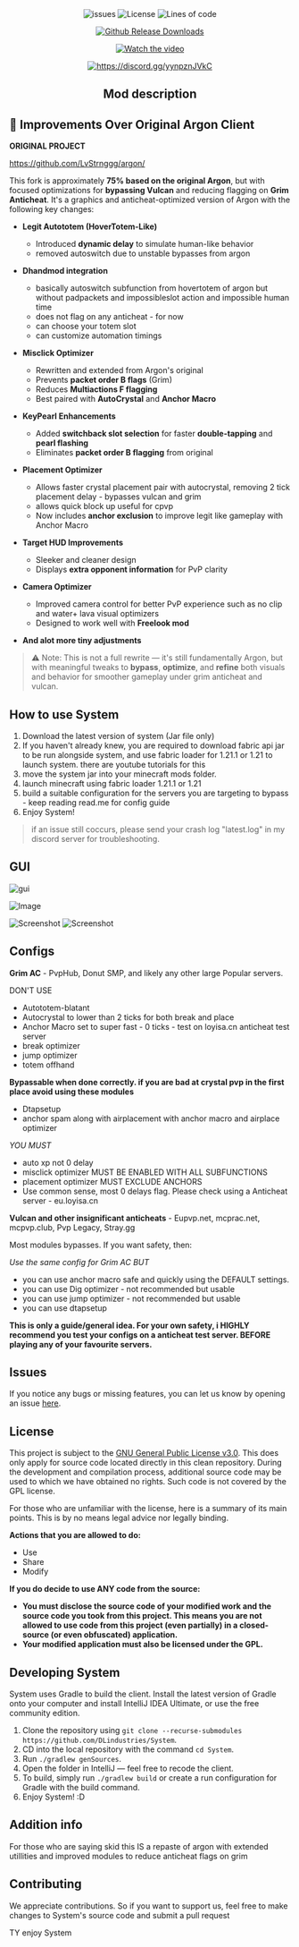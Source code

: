<div align="center">
    <img src="https://img.shields.io/github/issues/DLindustries/System?style=flat" alt="issues">
    <img src="https://img.shields.io/badge/license-GPLV3-green" alt="License">
    <img src="https://tokei.rs/b1/github/DLindustries/System?category=code&style=flat" alt="Lines of code">
</p>

[![Github Release Downloads](https://img.shields.io/github/downloads/DLindustries/System/total?label=Github%20Release%20Downloads&style=flat-square)](https://github.com/DLindustries/System/releases)



[![Watch the video](https://img.youtube.com/vi/59nsohCazPo/0.jpg)](https://www.youtube.com/watch?v=59nsohCazPo)


<a href="https://discord.gg/yynpznJVkC"><img src="https://invidget.switchblade.xyz/yynpznJVkC" alt="https://discord.gg/yynpznJVkC"/></a><br>

## Mod description

</div>

## 🔧 Improvements Over Original Argon Client

**ORIGINAL PROJECT**

https://github.com/LvStrnggg/argon/


This fork is approximately **75% based on the original Argon**, but with focused optimizations for **bypassing Vulcan** and reducing flagging on **Grim Anticheat**. It's a graphics and anticheat-optimized version of Argon with the following key changes:

- **Legit Autototem (HoverTotem-Like)**
    - Introduced **dynamic delay** to simulate human-like behavior
    - removed autoswitch due to unstable bypasses from argon

- **Dhandmod integration**
    - basically autoswitch subfunction from hovertotem of argon but without padpackets and impossibleslot action and impossible human time
    - does not flag on any anticheat - for now
    - can choose your totem slot
    - can customize automation timings

- **Misclick Optimizer**
    - Rewritten and extended from Argon's original
    - Prevents **packet order B flags** (Grim)
    - Reduces **Multiactions F flagging**
    - Best paired with **AutoCrystal** and **Anchor Macro**

- **KeyPearl Enhancements**
    - Added **switchback slot selection** for faster **double-tapping** and **pearl flashing**
    - Eliminates **packet order B flagging** from original

- **Placement Optimizer**
    - Allows faster crystal placement pair with autocrystal, removing 2 tick placement delay - bypasses vulcan and grim
    - allows quick block up useful for cpvp
    - Now includes **anchor exclusion** to improve legit like gameplay with Anchor Macro

- **Target HUD Improvements**
    - Sleeker and cleaner design
    - Displays **extra opponent information** for PvP clarity

- **Camera Optimizer**
    - Improved camera control for better PvP experience such as no clip and water+ lava visual optimizers
    - Designed to work well with **Freelook mod**

- **And alot more tiny adjustments**
> ⚠️ Note: This is not a full rewrite — it's still fundamentally Argon, but with meaningful tweaks to **bypass**, **optimize**, and **refine** both visuals and behavior for smoother gameplay under grim anticheat and vulcan.





## How to use System

1. Download the latest version of system (Jar file only)
2. If you haven't already knew, you are required to download fabric api jar to be run alongside system, and use fabric loader for 1.21.1 or 1.21 to launch system. there are youtube tutorials for this
3. move the system jar into your minecraft mods folder.
4. launch minecraft using fabric loader 1.21.1 or 1.21
5. build a suitable configuration for the servers you are targeting to bypass - keep reading read.me for config guide
6. Enjoy System!

> if an issue still coccurs, please send your crash log "latest.log" in my discord server for troubleshooting.


## GUI


![gui](https://github.com/user-attachments/assets/105ce9a6-8dfd-446d-9b79-277b9ec9e015)

![Image](https://github.com/user-attachments/assets/81a349a4-01f3-43d8-8728-928a8af3e916)

![Screenshot ](https://github.com/user-attachments/assets/23832c9f-33e0-438f-86b9-a5bc885b9ee2)
![Screenshot ](https://github.com/user-attachments/assets/b5747333-413d-40ad-b40c-35d272b5d9b6)


## Configs

**Grim AC** - PvpHub, Donut SMP, and likely any other large Popular servers.

DON'T USE
- Autototem-blatant
- Autocrystal to lower than 2 ticks for both break and place
- Anchor Macro set to super fast - 0 ticks - test on loyisa.cn anticheat test server
- break optimizer
- jump optimizer
- totem offhand

**Bypassable when done correctly. if you are bad at crystal pvp in the first place avoid using these modules**

- Dtapsetup 
- anchor spam along with airplacement with anchor macro and airplace optimizer


*YOU MUST*
- auto xp not 0 delay
- misclick optimizer MUST BE ENABLED WITH ALL SUBFUNCTIONS
- placement optimizer MUST EXCLUDE ANCHORS
- Use common sense, most 0 delays flag. Please check using a Anticheat server - eu.loyisa.cn

**Vulcan and other insignificant anticheats** - Eupvp.net, mcprac.net, mcpvp.club, Pvp Legacy, Stray.gg

Most modules bypasses. If you want safety, then:

*Use the same config for Grim AC BUT*

- you can use anchor macro safe and quickly using the DEFAULT settings.
- you can use Dig optimizer  - not recommended but usable
- you can use jump optimizer - not recommended but usable
- you can use dtapsetup

**This is only a guide/general idea. For your own safety, i HIGHLY recommend you test your configs on a anticheat test server. BEFORE playing any of your favourite servers.**






## Issues

If you notice any bugs or missing features, you can let us know by opening an issue [here](https://github.com/DLindustries/System/issues).

## License

This project is subject to the [GNU General Public License v3.0](https://www.gnu.org/licenses/gpl-3.0.en.html). This does only apply for source code located directly in this clean repository. During the development and compilation process, additional source code may be used to which we have obtained no rights. Such code is not covered by the GPL license.

For those who are unfamiliar with the license, here is a summary of its main points. This is by no means legal advice nor legally binding.

**Actions that you are allowed to do:**

- Use
- Share
- Modify

**If you do decide to use ANY code from the source:**

- **You must disclose the source code of your modified work and the source code you took from this project. This means you are not allowed to use code from this project (even partially) in a closed-source (or even obfuscated) application.**
- **Your modified application must also be licensed under the GPL.**

## Developing System

System uses Gradle to build the client. Install the latest version of Gradle onto your computer and install IntelliJ IDEA Ultimate, or use the free community edition.

1. Clone the repository using `git clone --recurse-submodules https://github.com/DLindustries/System`.
2. CD into the local repository with the command `cd System`.
3. Run `./gradlew genSources`.
4. Open the folder in IntelliJ — feel free to recode the client.
5. To build, simply run `./gradlew build` or create a run configuration for Gradle with the build command.
6. Enjoy System! :D

## Addition info

For those who are saying skid this IS a repaste of argon with extended utillities and improved modules to reduce anticheat flags on grim
## Contributing

We appreciate contributions. So if you want to support us, feel free to make changes to System's source code and submit a pull request

TY enjoy System
